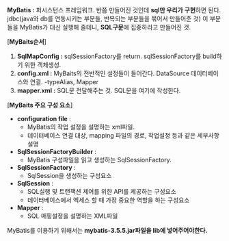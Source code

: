 **MyBatis :** 퍼시스턴스 프레임워크.
반쯤 만들어진 것인데 **sql만 우리가 구현**하면 된다.
jdbc(java와 db를 연동시키는 부분들, 반복되는 부분들을 묶어서 만들어준 것)
이 부분들을 MyBatis가 대신 실행해 줄테니, **SQL구문**에 집중하라고 만들어진 것.

[**MyBaits순서**]

1. **SqlMapConfig :** sqlSessionFactory를 return. sqlSessionFactory를 build하기 위한 객체생성.
2. **config.xml :** MyBaits의 전반적인 설정들이 들어간다. DataSource 데이터베이스와 연결.
   -typeAlias, Mapper
3. **mapper.xml :** SQL문 전달해주는 것. SQL문을 여기에 작성한다.

[**MyBaits 주요 구성 요소**]

- **configuration file** : 
  - MyBatis의 작업 설정을 설명하는 xml파일.
  - 데이터베이스 연결 대상, mapping 파일의 경로, 작업설정 등과 같은 세부사항 설명
- **SqlSessionFactoryBuilder** : 
  - MyBatis 구성파일을 읽고 생성하는 SqlSessionFactory.
- **SqlSessionFactory** :  
  - SqlSession을 생성하는 구성요소
- **SqlSession** : 
  - SQL실행 및 트랜잭션 제어를 위한 API를 제공하는 구성요소
  - 데이터베이스에서 엑세스 할 때 가장 중요한 역할을 하는 구성요소
- **Mapper** : 
  - SQL 매핑설정을 설명하는 XML파일

MyBatis를 이용하기 위해서는
**mybatis-3.5.5.jar파일을 lib에 넣어주어야한다.**
